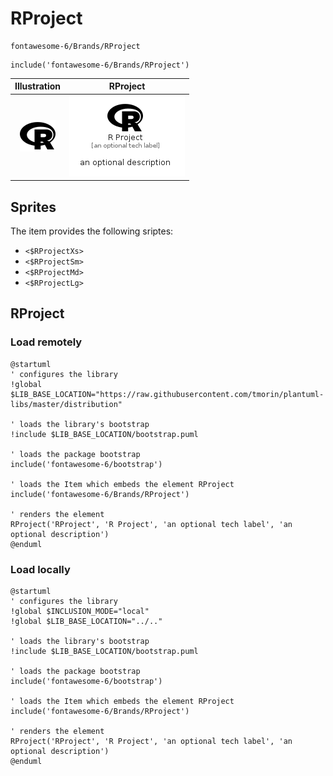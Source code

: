 # RProject


```text
fontawesome-6/Brands/RProject
```

```text
include('fontawesome-6/Brands/RProject')
```



| Illustration | RProject |
| :---: | :---: |
| ![illustration for Illustration](../../fontawesome-6/Brands/RProject.png) | ![illustration for RProject](../../fontawesome-6/Brands/RProject.Local.png) |



## Sprites
The item provides the following sriptes:

- `<$RProjectXs>`
- `<$RProjectSm>`
- `<$RProjectMd>`
- `<$RProjectLg>`





## RProject

### Load remotely
```plantuml
@startuml
' configures the library
!global $LIB_BASE_LOCATION="https://raw.githubusercontent.com/tmorin/plantuml-libs/master/distribution"

' loads the library's bootstrap
!include $LIB_BASE_LOCATION/bootstrap.puml

' loads the package bootstrap
include('fontawesome-6/bootstrap')

' loads the Item which embeds the element RProject
include('fontawesome-6/Brands/RProject')

' renders the element
RProject('RProject', 'R Project', 'an optional tech label', 'an optional description')
@enduml
```

### Load locally
```plantuml
@startuml
' configures the library
!global $INCLUSION_MODE="local"
!global $LIB_BASE_LOCATION="../.."

' loads the library's bootstrap
!include $LIB_BASE_LOCATION/bootstrap.puml

' loads the package bootstrap
include('fontawesome-6/bootstrap')

' loads the Item which embeds the element RProject
include('fontawesome-6/Brands/RProject')

' renders the element
RProject('RProject', 'R Project', 'an optional tech label', 'an optional description')
@enduml
```


